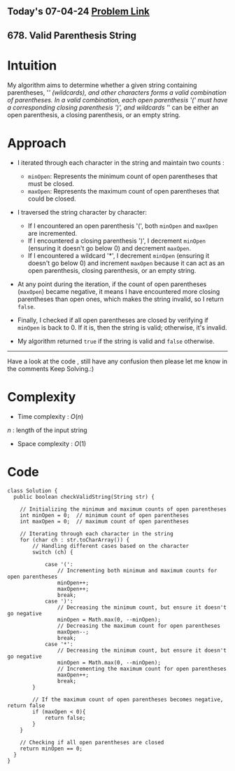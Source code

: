 ## Today's 07-04-24 [Problem Link](https://leetcode.com/problems/valid-parenthesis-string/description/?envType=daily-question&envId=2024-04-07)
## 678. Valid Parenthesis String

# Intuition
<!-- Describe your first thoughts on how to solve this problem. -->
My algorithm aims to determine whether a given string containing parentheses, '*' (wildcards), and other characters forms a valid combination of parentheses. In a valid combination, each open parenthesis '(' must have a corresponding closing parenthesis ')', and wildcards '*' can be either an open parenthesis, a closing parenthesis, or an empty string. 

# Approach
<!-- Describe your approach to solving the problem. -->

- I iterated through each character in the string and maintain two counts :
  - `minOpen`: Represents the minimum count of open parentheses that must be closed.
  - `maxOpen`: Represents the maximum count of open parentheses that could be closed.

- I traversed the string character by character:
  - If I encountered an open parenthesis '(', both `minOpen` and `maxOpen` are incremented.
  - If I encountered a closing parenthesis ')', I decrement `minOpen` (ensuring it doesn't go below 0) and decrement `maxOpen`.
  - If I encountered a wildcard '*', I decrement `minOpen` (ensuring it doesn't go below 0) and increment `maxOpen` because it can act as an open parenthesis, closing parenthesis, or an empty string.

- At any point during the iteration, if the count of open parentheses (`maxOpen`) became negative, it means I have encountered more closing parentheses than open ones, which makes the string invalid, so I return `false`.

- Finally, I checked if all open parentheses are closed by verifying if `minOpen` is back to 0. If it is, then the string is valid; otherwise, it's invalid.

- My algorithm returned `true` if the string is valid and `false` otherwise.

--- 
Have a look at the code , still have any confusion then please let me know in the comments
Keep Solving.:)

# Complexity
- Time complexity : $O(n)$
<!-- Add your time complexity here, e.g. $$O(n)$$ -->
$n$ :  length of the input string
- Space complexity : $O(1)$
<!-- Add your space complexity here, e.g. $$O(n)$$ -->

# Code
```
class Solution {
  public boolean checkValidString(String str) {
    
    // Initializing the minimum and maximum counts of open parentheses
    int minOpen = 0;  // minimum count of open parentheses
    int maxOpen = 0;  // maximum count of open parentheses

    // Iterating through each character in the string
    for (char ch : str.toCharArray()) {
        // Handling different cases based on the character
        switch (ch) {
            
            case '(':
                // Incrementing both minimum and maximum counts for open parentheses
                minOpen++;
                maxOpen++;
                break;
            case ')':
                // Decreasing the minimum count, but ensure it doesn't go negative
                minOpen = Math.max(0, --minOpen);
                // Decreasing the maximum count for open parentheses
                maxOpen--;
                break;
            case '*':
                // Decreasing the minimum count, but ensure it doesn't go negative
                minOpen = Math.max(0, --minOpen);
                // Incrementing the maximum count for open parentheses
                maxOpen++;
                break;
        }
        
        // If the maximum count of open parentheses becomes negative, return false
        if (maxOpen < 0){
            return false;
        }
    }

    // Checking if all open parentheses are closed
    return minOpen == 0;
  }
}
```
